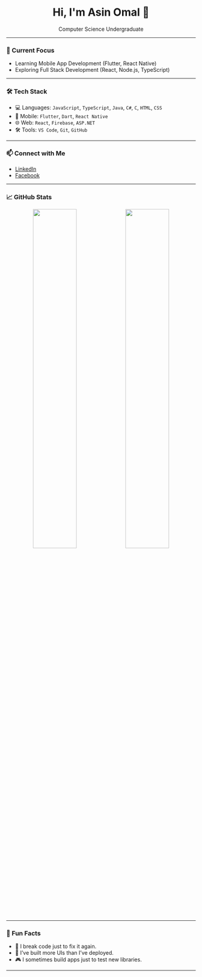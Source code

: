 <h1 align="center">Hi, I'm Asin Omal 👋</h1>
<p align="center">Computer Science Undergraduate</p>

---

### 🔧 Current Focus
- Learning Mobile App Development (Flutter, React Native)
- Exploring Full Stack Development (React, Node.js, TypeScript)

---

### 🛠️ Tech Stack

- 💻 Languages: `JavaScript`, `TypeScript`, `Java`, `C#`, `C`, `HTML`, `CSS`
- 📱 Mobile: `Flutter`, `Dart`, `React Native`
- 🌐 Web: `React`, `Firebase`, `ASP.NET`
- 🛠️ Tools: `VS Code`, `Git`, `GitHub`

---

### 📫 Connect with Me

- [LinkedIn](https://www.linkedin.com/in/asin-omal-7a08502a7/)
- [Facebook](https://www.facebook.com/asin.omal.2004/)

---

### 📈 GitHub Stats

<p align="center">
  <img src="https://github-readme-stats.vercel.app/api?username=AsinOmal&show_icons=true&theme=tokyonight" width="48%" />
  <img src="https://github-readme-stats.vercel.app/api/top-langs/?username=AsinOmal&layout=compact&theme=tokyonight" width="48%" />
</p>

---

### 🎯 Fun Facts

- 🐞 I break code just to fix it again.
- 📱 I’ve built more UIs than I’ve deployed.
- 🎮 I sometimes build apps just to test new libraries.

---

